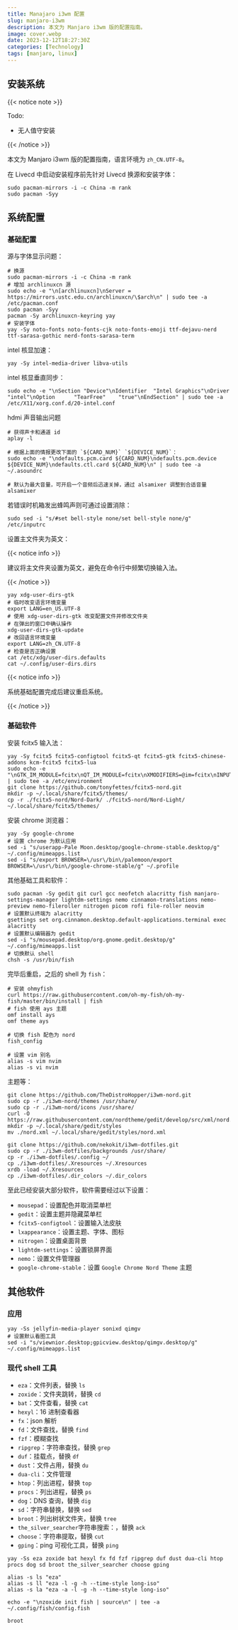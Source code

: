 ```yaml
---
title: Manajaro i3wm 配置
slug: manjaro-i3wm
description: 本文为 Manjaro i3wm 版的配置指南。
image: cover.webp
date: 2023-12-12T18:27:30Z
categories: [Technology]
tags: [manjaro, linux]
---
```


## 安装系统

{{< notice note >}}

Todo:

- 无人值守安装

{{< /notice >}}

本文为 Manjaro i3wm 版的配置指南，语言环境为 `zh_CN.UTF-8`。

在 Livecd 中启动安装程序前先针对 Livecd 换源和安装字体：

```shell
sudo pacman-mirrors -i -c China -m rank
sudo pacman -Syy
```

## 系统配置

### 基础配置

源与字体显示问题：

```shell
# 换源
sudo pacman-mirrors -i -c China -m rank
# 增加 archlinuxcn 源
sudo echo -e "\n[archlinuxcn]\nServer = https://mirrors.ustc.edu.cn/archlinuxcn/\$arch\n" | sudo tee -a /etc/pacman.conf
sudo pacman -Syy
pacman -Sy archlinuxcn-keyring yay
# 安装字体
yay -Sy noto-fonts noto-fonts-cjk noto-fonts-emoji ttf-dejavu-nerd ttf-sarasa-gothic nerd-fonts-sarasa-term
```

intel 核显加速：

```shell
yay -Sy intel-media-driver libva-utils
```

intel 核显垂直同步：

```shell
sudo echo -e "\nSection "Device"\nIdentifier  "Intel Graphics"\nDriver      "intel"\nOption      "TearFree"    "true"\nEndSection" | sudo tee -a /etc/X11/xorg.conf.d/20-intel.conf
```

hdmi 声音输出问题

```shell
# 获得声卡和通道 id
aplay -l

# 根据上面的情报更改下面的 `${CARD_NUM}` `${DEVICE_NUM}`：
sudo echo -e "\ndefaults.pcm.card ${CARD_NUM}\ndefaults.pcm.device ${DEVICE_NUM}\ndefaults.ctl.card ${CARD_NUM}\n" | sudo tee -a ~/.asoundrc

# 默认为最大音量，可开启一个音频后迅速关掉，通过 alsamixer 调整到合适音量
alsamixer
```

若错误时机箱发出蜂鸣声则可通过设置消除：

```shell
sudo sed -i "s/#set bell-style none/set bell-style none/g" /etc/inputrc
```

设置主文件夹为英文：

{{< notice info >}}

建议将主文件夹设置为英文，避免在命令行中频繁切换输入法。

{{< /notice >}}

```shell
yay xdg-user-dirs-gtk
# 临时改变语言环境变量
export LANG=en_US.UTF-8
# 使用 xdg-user-dirs-gtk 改变配置文件并修改文件夹
# 在弹出的窗口中确认操作
xdg-user-dirs-gtk-update
# 改回语言环境变量
export LANG=zh_CN.UTF-8
# 检查是否正确设置
cat /etc/xdg/user-dirs.defaults
cat ~/.config/user-dirs.dirs
```

{{< notice info >}}

系统基础配置完成后建议重启系统。

{{< /notice >}}

### 基础软件

安装 fcitx5 输入法：

```shell
yay -Sy fcitx5 fcitx5-configtool fcitx5-qt fcitx5-gtk fcitx5-chinese-addons kcm-fcitx5 fcitx5-lua
sudo echo -e "\nGTK_IM_MODULE=fcitx\nQT_IM_MODULE=fcitx\nXMODIFIERS=@im=fcitx\nINPUT_METHOD=fcitx\nSDL_IM_MODULE=fcitx\n" | sudo tee -a /etc/environment
git clone https://github.com/tonyfettes/fcitx5-nord.git
mkdir -p ~/.local/share/fcitx5/themes/
cp -r ./fcitx5-nord/Nord-Dark/ ./fcitx5-nord/Nord-Light/ ~/.local/share/fcitx5/themes/
```

安装 chrome 浏览器：

```shell
yay -Sy google-chrome
# 设置 chrome 为默认应用
sed -i "s/userapp-Pale Moon.desktop/google-chrome-stable.desktop/g" ~/.config/mimeapps.list
sed -i "s/export BROWSER=\/usr\/bin\/palemoon/export BROWSER=\/usr\/bin\/google-chrome-stable/g" ~/.profile
```

其他基础工具和软件：

```shell
sudo pacman -Sy gedit git curl gcc neofetch alacritty fish manjaro-settings-manager lightdm-settings nemo cinnamon-translations nemo-preview nemo-fileroller nitrogen picom rofi file-roller neovim
# 设置默认终端为 alacritty
gsettings set org.cinnamon.desktop.default-applications.terminal exec alacritty
# 设置默认编辑器为 gedit
sed -i "s/mousepad.desktop/org.gnome.gedit.desktop/g" ~/.config/mimeapps.list
# 切换默认 shell
chsh -s /usr/bin/fish
```

完毕后重启，之后的 shell 为 `fish`：

```shell
# 安装 ohmyfish
curl https://raw.githubusercontent.com/oh-my-fish/oh-my-fish/master/bin/install | fish
# fish 使用 ays 主题
omf install ays
omf theme ays

# 切换 fish 配色为 nord
fish_config

# 设置 vim 别名
alias -s vim nvim
alias -s vi nvim
```

主题等：

```shell
git clone https://github.com/TheDistroHopper/i3wm-nord.git
sudo cp -r ./i3wm-nord/themes /usr/share/
sudo cp -r ./i3wm-nord/icons /usr/share/
curl -O https://raw.githubusercontent.com/nordtheme/gedit/develop/src/xml/nord.xml
mkdir -p ~/.local/share/gedit/styles
mv ./nord.xml ~/.local/share/gedit/styles/nord.xml

git clone https://github.com/nekokit/i3wm-dotfiles.git
sudo cp -r ./i3wm-dotfiles/backgrounds /usr/share/
cp -r ./i3wm-dotfiles/.config ~/
cp ./i3wm-dotfiles/.Xresources ~/.Xresources
xrdb -load ~/.Xresources
cp ./i3wm-dotfiles/.dir_colors ~/.dir_colors
```

至此已经安装大部分软件，软件需要经过以下设置：

- `mousepad`：设置配色并取消菜单栏
- `gedit`：设置主题并隐藏菜单栏
- `fcitx5-configtool`：设置输入法皮肤
- `lxappearance`：设置主题、字体、图标
- `nitrogen`：设置桌面背景
- `lightdm-settings`：设置锁屏界面
- `nemo`：设置文件管理器
- `google-chrome-stable`：设置 `Google Chrome Nord Theme` 主题

## 其他软件

### 应用

```shell
yay -Ss jellyfin-media-player sonixd qimgv
# 设置默认看图工具
sed -i "s/viewnior.desktop;gpicview.desktop/qimgv.desktop/g" ~/.config/mimeapps.list
```

### 现代 shell 工具

- `eza`：文件列表，替换 `ls`
- `zoxide`：文件夹跳转，替换 `cd`
- `bat`：文件查看，替换 `cat`
- `hexyl`：16 进制查看器
- `fx`：json 解析
- `fd`：文件查找，替换 `find`
- `fzf`：模糊查找
- `ripgrep`：字符串查找，替换 `grep`
- `duf`：挂载点，替换 `df`
- `dust`：文件占用，替换 `du`
- `dua-cli`：文件管理
- `htop`：列出进程，替换 `top`
- `procs`：列出进程，替换 `ps`
- `dog`：DNS 查询，替换 `dig`
- `sd`：字符串替换，替换 `sed`
- `broot`：列出树状文件夹，替换 `tree`
- `the_silver_searcher`字符串搜索：，替换 `ack`
- `choose`：字符串提取，替换 `cut`
- `gping`：ping 可视化工具，替换 `ping`

```shell
yay -Ss eza zoxide bat hexyl fx fd fzf ripgrep duf dust dua-cli htop procs dog sd broot the_silver_searcher choose gping

alias -s ls "eza"
alias -s ll "eza -l -g -h --time-style long-iso"
alias -s la "eza -a -l -g -h --time-style long-iso"

echo -e "\nzoxide init fish | source\n" | tee -a ~/.config/fish/config.fish

broot
```
